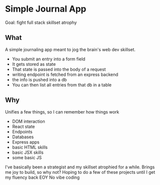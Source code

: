 # Simple Journal App
Goal: fight full stack skillset atrophy 

## What
A simple journaling app meant to jog the brain's web dev skillset.
 - You submit an entry into a form field
 - It gets stored as state
 - That state is passed into the body of a request
 - writing endpoint is fetched from an express backend
 - the info is pushed into a db
 - You can then list all entries from that db in a table

## Why
Unifies a few things, so I can remember how things work 
 - DOM interaction
 - React state
 - Endpoints
 - Databases
 - Express apps
 - basic HTML skills
 - basic JSX skills
 - some basic JS

I've basically been a strategist and my skillset atrophied for a while. 
Brings me joy to build, so why not? Hoping to do a few of these projects until I get my fluency back EOY
No vibe coding
